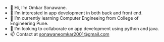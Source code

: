 - 👋 Hi, I’m Omkar Sonawane.
- 👀 I’m interested in app development in both back and front end.
- 🌱 I’m currently learning Computer Engineeing from College of Engineering Pune.
- 💞️ I’m looking to collaborate on app development using python and java.
- 📫 Contact at sonawaneomkar2001@gmail.com

<!---
omkarsonawane21/omkarsonawane21 is a ✨ special ✨ repository because its `README.md` (this file) appears on your GitHub profile.
You can click the Preview link to take a look at your changes.
--->
